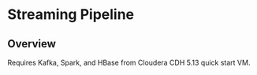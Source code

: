 # Streaming Pipeline

## Overview
Requires Kafka, Spark, and HBase from Cloudera CDH 5.13 quick start VM.

